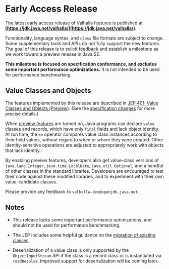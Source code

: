 # Early Access Release

The latest early access release of Valhalla features is published at
**[https://jdk.java.net/valhalla/](https://jdk.java.net/valhalla/)**.

Functionality, language syntax, and `class` file formats are subject to change.
Some supplementary tools and APIs do not fully support the new features.
The goal of this release is to solicit feedback and establish a milestone as we
work toward a preview release in Java SE.

**This milestone is focused on specification conformance, and excludes
some important performance optimizations.** It is not intended to be
used for performance benchmarking.


## Value Classes and Objects

The features implemented by this release are described in
[JEP 401: Value Classes and Objects (Preview)](https://openjdk.org/jeps/401).
(See the [specification changes](http://cr.openjdk.java.net/~dlsmith/jep401/latest)
for more precise details.)

When [preview features](https://openjdk.org/jeps/12) are turned on,
Java programs can declare `value` classes and records, which have only `final`
fields and lack object identity. At run time, the `==` operator compares
value class instances according to their field values, without regard
to when or where they were created. Other identity-sensitive operations
are adjusted to appropriately work with objects that lack identity.

By enabling preview features, developers also get value-class versions of
`java.lang.Integer`, `java.time.LocalDate`, `java.util.Optional`, and a
handful of other classes in the standard libraries. Developers are encouraged
to test their code against these modified libraries, and to experiment with their
own value-candidate classes.

Please provide any feedback to
<span style="white-space:nowrap;">`valhalla-dev@openjdk.java.net`</span>.


## Notes

-   This release lacks some important performance optimizations, and
    should not be used for performance benchmarking.

-   The JEP includes some helpful guidance on the
    [migration of existing classes](https://openjdk.org/jeps/401#Migration-of-existing-classes).

-   Deserialization of a value class is only supported by the `ObjectInputStream`
    API if the class is a record class or is instantiated via `readResolve`.
    Improved support for deserialization will be coming later.
